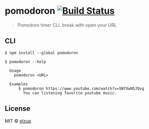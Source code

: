 # pomodoron [![Build Status](https://travis-ci.org/elzup/pomodoron.svg?branch=master)](https://travis-ci.org/elzup/pomodoron)

> Pomodoro timer CLI. break with open your URL

## CLI

```
$ npm install --global pomodoron
```

```
$ pomodoron --help

  Usage
    pomodoron <URL>

  Examples
	  $ pomodoron https://www.youtube.com/watch?v=SNfXwN5JQvg
		You can listening favorite youtube music.
```

## License

MIT © [elzup](https://elzup.com)
